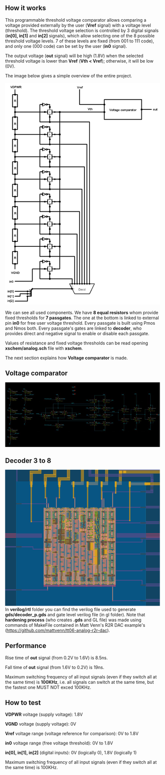 <!---

This file is used to generate your project datasheet. Please fill in the information below and delete any unused
sections.

You can also include images in this folder and reference them in the markdown. Each image must be less than
512 kb in size, and the combined size of all images must be less than 1 MB.
-->

## How it works

This programmable threshold voltage comparator allows comparing a voltage provided externally by the user (**Vref** signal) with a voltage level (threshold). The threshold voltage selection is controlled by 3 digital signals (**in[0], in[1]** and **in[2]** signals), which allow selecting one of the 8 possible threshold voltage levels. 7 of these levels are fixed (from 001 to 111 code), and only one (000 code) can be set by the user (**in0** signal). 

The output voltage (**out** signal) will be high (1.8V) when the selected threshold voltage is lower than **Vref** (**Vth < Vref**); otherwise, it will be low (0V).

The image below gives a simple overview of the entire project. 

![logical overview](logical_overview.png)

We can see all used components. We have **8 equal resistors** whom provide fixed thresholds for **7 passgates**. The one at the bottom is linked to external pin **in0** for free user voltage threshold. Every passgate is built using Pmos and Nmos both. 
Every passgate's gates are linked to **decoder**, who provides direct and negative signal to enable or disable each passgate. 

Values of resistance and fixed voltage thresholds can be read opening **xschem/analog.sch** file with **xschem**.

The next section explains how **Voltage comparator** is made.

## Voltage comparator 

![Voltage comparator](Voltage_comparator.jpg)



## Decoder 3 to 8
![Decoder](Decoder.png)
In **verilog/rtl** folder you can find the verilog file used to generate **gds/decoder_p.gds** and gate level verilog file (in gl folder). Note that **hardening process** (who creates **.gds** and GL file) was made using commands of MakeFile contained in Matt Venn's R2R DAC example's (https://github.com/mattvenn/tt06-analog-r2r-dac). 

## Performance

Rise time of **out** signal (from 0.2V to 1.6V) is 8.5ns. 

Fall time of **out** signal (from 1.6V to 0.2V) is 19ns.

Maximum switching frequency of all input signals (even if they switch all at the same time) is **100KHz**, i.e. all signals can switch at the same time, but the fastest one MUST NOT exced 100KHz. 

## How to test
**VDPWR** voltage (supply voltage): 1.8V

**VGND** voltage (supply voltage): 0V

**Vref** voltage range (voltage reference for comparison): 0V to 1.8V

**in0** voltage range (free voltage threshold): 0V to 1.8V

**in[0], in[1], in[2]** (digital inputs): 0V (logically 0), 1.8V (logically 1)

Maximum switching frequency of all input signals (even if they switch all at the same time) is 100KHz.


